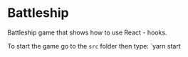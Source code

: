 # Battleship
Battleship game that shows how to use React - hooks.

To start the game go to the `src` folder
then type: `yarn start
